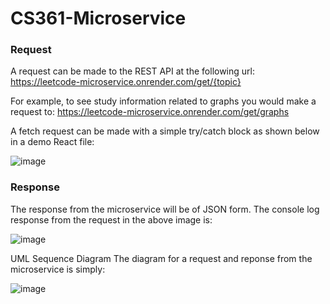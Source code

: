 # CS361-Microservice
### Request
A request can be made to the REST API at the following url:
https://leetcode-microservice.onrender.com/get/{topic}

For example, to see study information related to graphs you would make a request to:
https://leetcode-microservice.onrender.com/get/graphs

A fetch request can be made with a simple try/catch block as shown below in a demo React file:

![image](https://user-images.githubusercontent.com/96148570/236643528-cabd7274-decb-4e0e-b9ae-863d878f9d54.png)

### Response
The response from the microservice will be of JSON form. The console log response from the request in the above image is:

![image](https://user-images.githubusercontent.com/96148570/236643559-f6e5c60d-4385-4780-a340-8de4099c0df6.png)

UML Sequence Diagram
The diagram for a request and reponse from the microservice is simply:

![image](https://user-images.githubusercontent.com/96148570/236644055-6f1aba05-67b6-4a55-84c3-c0f3a11823c4.png)
